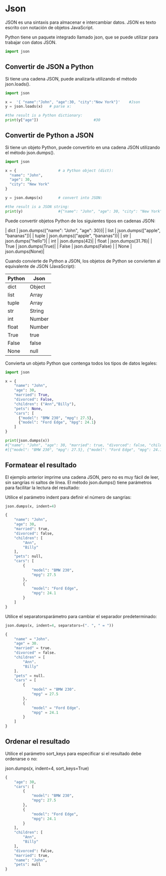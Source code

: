 # Json
JSON es una sintaxis para almacenar e intercambiar datos.
JSON es texto escrito con notación de objetos JavaScript.

Python tiene un paquete integrado llamado json, que se puede utilizar para trabajar con datos JSON.
```python
import json
```
## Convertir de JSON a Python
Si tiene una cadena JSON, puede analizarla utilizando el método json.loads().
```python	
import json

x =  '{ "name":"John", "age":30, "city":"New York"}'	#Json 
y = json.loads(x)   # parse x:

#the result is a Python dictionary:
print(y["age"])							#30
```
## Convertir de Python a JSON
Si tiene un objeto Python, puede convertirlo en una cadena JSON utilizando el método json.dumps().
```python
import json

x = {					# a Python object (dict):
  "name": "John",
  "age": 30,
  "city": "New York"
}

y = json.dumps(x)		# convert into JSON:

#the result is a JSON string:
print(y)				#{"name": "John", "age": 30, "city": "New York"}
```
Puede convertir objetos Python de los siguientes tipos en cadenas JSON:


| dict | json.dumps({"name": "John", "age": 30})|
| list | json.dumps(["apple", "bananas"])|
| tuple | json.dumps(("apple", "bananas"))|
| str | json.dumps("hello")|
| int | json.dumps(42)|
| float | json.dumps(31.76)|
| True | json.dumps(True)|
| False | json.dumps(False)	|
| None | json.dumps(None)|

Cuando convierte de Python a JSON, los objetos de Python se convierten al equivalente de JSON (JavaScript):

| Python   | Json      |
| -------- | --------- |
| dict | Object|
| list | Array|
| tuple | Array|
| str | String|
| int | Number|
| float | Number|
| True | true|
| False | false|
| None | null|

Convierta un objeto Python que contenga todos los tipos de datos legales:
```python
import json

x = {
	"name": "John",
	"age": 30,
	"married": True,
	"divorced": False,
	"children": ("Ann","Billy"),
	"pets": None,
	"cars": [
	  {"model": "BMW 230", "mpg": 27.5},
	  {"model": "Ford Edge", "mpg": 24.1}
	]
}

print(json.dumps(x))
#{"name": "John", "age": 30, "married": true, "divorced": false, "children": ["Ann","Billy"], "pets": null, "cars":
#[{"model": "BMW 230", "mpg": 27.5}, {"model": "Ford Edge", "mpg": 24.1}]}
```
## Formatear el resultado
El ejemplo anterior imprime una cadena JSON, pero no es muy fácil de leer, sin sangrías ni saltos de línea.
El método json.dumps() tiene parámetros para facilitar la lectura del resultado:

Utilice el parámetro indent para definir el número de sangrías:
```python
json.dumps(x, indent=4)

{
	"name": "John",
	"age": 30,
	"married": true,
	"divorced": false,
	"children": [
		"Ann",
		"Billy"
	],
	"pets": null,
	"cars": [
		{
			"model": "BMW 230",
			"mpg": 27.5
		},
		{
			"model": "Ford Edge",
			"mpg": 24.1
		}
	]
}
```
Utilice el separatorsparámetro para cambiar el separador predeterminado:
```python
json.dumps(x, indent=4, separators=(". ", " = "))

{
	"name" = "John".
	"age" = 30.
	"married" = true.
	"divorced" = false.
	"children" = [
		"Ann".
		"Billy"
	].
	"pets" = null.
    "cars" = [
        {
            "model" = "BMW 230".
            "mpg" = 27.5
        }.
        {
            "model" = "Ford Edge".
            "mpg" = 24.1
        }
	]
}
```
## Ordenar el resultado
Utilice el parámetro sort_keys para especificar si el resultado debe ordenarse o no:

json.dumps(x, indent=4, sort_keys=True)
```python
{
	"age": 30,
	"cars": [
		{
		    "model": "BMW 230",
		    "mpg": 27.5
		},
		{
		    "model": "Ford Edge",
		    "mpg": 24.1
		}
	],
	"children": [
		"Ann",
		"Billy"
	],
	"divorced": false,
	"married": true,
	"name": "John",
	"pets": null
}
```
